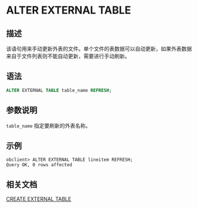 # ALTER EXTERNAL TABLE

## 描述

该语句用来手动更新外表的文件。单个文件的表数据可以自动更新，如果外表数据来自于文件列表则不能自动更新，需要进行手动刷新。


## 语法

```sql
ALTER EXTERNAL TABLE table_name REFRESH;
```

## 参数说明

`table_name` 指定要刷新的外表名称。

## 示例

```shell
obclient> ALTER EXTERNAL TABLE lineitem REFRESH;
Query OK, 0 rows affected
```

## 相关文档

[CREATE EXTERNAL TABLE](../100.ddl-of-oracle-mode/1600.create-external-table-of-oracle-mode.md)
